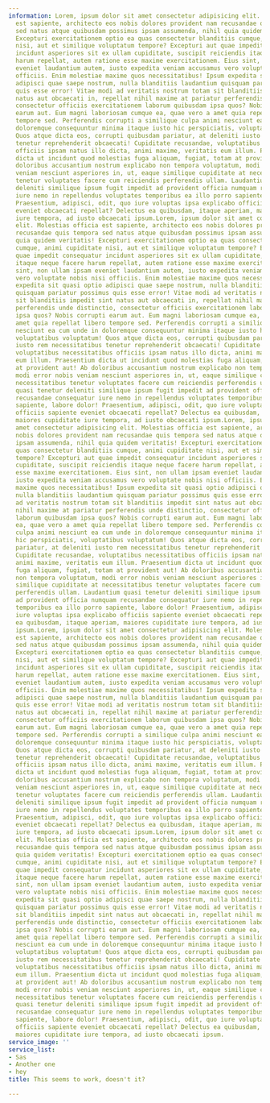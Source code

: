 ```yaml
---
information: Lorem, ipsum dolor sit amet consectetur adipisicing elit. Molestias officia
  est sapiente, architecto eos nobis dolores provident nam recusandae quis tempora
  sed natus atque quibusdam possimus ipsam assumenda, nihil quia quidem veritatis!
  Excepturi exercitationem optio ea quas consectetur blanditiis cumque, animi cupiditate
  nisi, aut et similique voluptatum tempore? Excepturi aut quae impedit consequatur
  incidunt asperiores sit ex ullam cupiditate, suscipit reiciendis itaque neque facere
  harum repellat, autem ratione esse maxime exercitationem. Eius sint, non ullam ipsam
  eveniet laudantium autem, iusto expedita veniam accusamus vero voluptate nobis nisi
  officiis. Enim molestiae maxime quos necessitatibus! Ipsum expedita sit quasi optio
  adipisci quae saepe nostrum, nulla blanditiis laudantium quisquam pariatur possimus
  quis esse error! Vitae modi ad veritatis nostrum totam sit blanditiis impedit sint
  natus aut obcaecati in, repellat nihil maxime at pariatur perferendis unde distinctio,
  consectetur officiis exercitationem laborum quibusdam ipsa quos? Nobis corrupti
  earum aut. Eum magni laboriosam cumque ea, quae vero a amet quia repellat libero
  tempore sed. Perferendis corrupti a similique culpa animi nesciunt ea cum unde in
  doloremque consequuntur minima itaque iusto hic perspiciatis, voluptatibus voluptatum!
  Quos atque dicta eos, corrupti quibusdam pariatur, at deleniti iusto rem necessitatibus
  tenetur reprehenderit obcaecati! Cupiditate recusandae, voluptatibus necessitatibus
  officiis ipsam natus illo dicta, animi maxime, veritatis eum illum. Praesentium
  dicta ut incidunt quod molestias fuga aliquam, fugiat, totam at provident aut! Ab
  doloribus accusantium nostrum explicabo non tempora voluptatum, modi error nobis
  veniam nesciunt asperiores in, ut, eaque similique cupiditate at necessitatibus
  tenetur voluptates facere cum reiciendis perferendis ullam. Laudantium quasi tenetur
  deleniti similique ipsum fugit impedit ad provident officia numquam recusandae consequatur
  iure nemo in repellendus voluptates temporibus ea illo porro sapiente, labore dolor!
  Praesentium, adipisci, odit, quo iure voluptas ipsa explicabo officiis sapiente
  eveniet obcaecati repellat? Delectus ea quibusdam, itaque aperiam, maiores cupiditate
  iure tempora, ad iusto obcaecati ipsum.Lorem, ipsum dolor sit amet consectetur adipisicing
  elit. Molestias officia est sapiente, architecto eos nobis dolores provident nam
  recusandae quis tempora sed natus atque quibusdam possimus ipsam assumenda, nihil
  quia quidem veritatis! Excepturi exercitationem optio ea quas consectetur blanditiis
  cumque, animi cupiditate nisi, aut et similique voluptatum tempore? Excepturi aut
  quae impedit consequatur incidunt asperiores sit ex ullam cupiditate, suscipit reiciendis
  itaque neque facere harum repellat, autem ratione esse maxime exercitationem. Eius
  sint, non ullam ipsam eveniet laudantium autem, iusto expedita veniam accusamus
  vero voluptate nobis nisi officiis. Enim molestiae maxime quos necessitatibus! Ipsum
  expedita sit quasi optio adipisci quae saepe nostrum, nulla blanditiis laudantium
  quisquam pariatur possimus quis esse error! Vitae modi ad veritatis nostrum totam
  sit blanditiis impedit sint natus aut obcaecati in, repellat nihil maxime at pariatur
  perferendis unde distinctio, consectetur officiis exercitationem laborum quibusdam
  ipsa quos? Nobis corrupti earum aut. Eum magni laboriosam cumque ea, quae vero a
  amet quia repellat libero tempore sed. Perferendis corrupti a similique culpa animi
  nesciunt ea cum unde in doloremque consequuntur minima itaque iusto hic perspiciatis,
  voluptatibus voluptatum! Quos atque dicta eos, corrupti quibusdam pariatur, at deleniti
  iusto rem necessitatibus tenetur reprehenderit obcaecati! Cupiditate recusandae,
  voluptatibus necessitatibus officiis ipsam natus illo dicta, animi maxime, veritatis
  eum illum. Praesentium dicta ut incidunt quod molestias fuga aliquam, fugiat, totam
  at provident aut! Ab doloribus accusantium nostrum explicabo non tempora voluptatum,
  modi error nobis veniam nesciunt asperiores in, ut, eaque similique cupiditate at
  necessitatibus tenetur voluptates facere cum reiciendis perferendis ullam. Laudantium
  quasi tenetur deleniti similique ipsum fugit impedit ad provident officia numquam
  recusandae consequatur iure nemo in repellendus voluptates temporibus ea illo porro
  sapiente, labore dolor! Praesentium, adipisci, odit, quo iure voluptas ipsa explicabo
  officiis sapiente eveniet obcaecati repellat? Delectus ea quibusdam, itaque aperiam,
  maiores cupiditate iure tempora, ad iusto obcaecati ipsum.Lorem, ipsum dolor sit
  amet consectetur adipisicing elit. Molestias officia est sapiente, architecto eos
  nobis dolores provident nam recusandae quis tempora sed natus atque quibusdam possimus
  ipsam assumenda, nihil quia quidem veritatis! Excepturi exercitationem optio ea
  quas consectetur blanditiis cumque, animi cupiditate nisi, aut et similique voluptatum
  tempore? Excepturi aut quae impedit consequatur incidunt asperiores sit ex ullam
  cupiditate, suscipit reiciendis itaque neque facere harum repellat, autem ratione
  esse maxime exercitationem. Eius sint, non ullam ipsam eveniet laudantium autem,
  iusto expedita veniam accusamus vero voluptate nobis nisi officiis. Enim molestiae
  maxime quos necessitatibus! Ipsum expedita sit quasi optio adipisci quae saepe nostrum,
  nulla blanditiis laudantium quisquam pariatur possimus quis esse error! Vitae modi
  ad veritatis nostrum totam sit blanditiis impedit sint natus aut obcaecati in, repellat
  nihil maxime at pariatur perferendis unde distinctio, consectetur officiis exercitationem
  laborum quibusdam ipsa quos? Nobis corrupti earum aut. Eum magni laboriosam cumque
  ea, quae vero a amet quia repellat libero tempore sed. Perferendis corrupti a similique
  culpa animi nesciunt ea cum unde in doloremque consequuntur minima itaque iusto
  hic perspiciatis, voluptatibus voluptatum! Quos atque dicta eos, corrupti quibusdam
  pariatur, at deleniti iusto rem necessitatibus tenetur reprehenderit obcaecati!
  Cupiditate recusandae, voluptatibus necessitatibus officiis ipsam natus illo dicta,
  animi maxime, veritatis eum illum. Praesentium dicta ut incidunt quod molestias
  fuga aliquam, fugiat, totam at provident aut! Ab doloribus accusantium nostrum explicabo
  non tempora voluptatum, modi error nobis veniam nesciunt asperiores in, ut, eaque
  similique cupiditate at necessitatibus tenetur voluptates facere cum reiciendis
  perferendis ullam. Laudantium quasi tenetur deleniti similique ipsum fugit impedit
  ad provident officia numquam recusandae consequatur iure nemo in repellendus voluptates
  temporibus ea illo porro sapiente, labore dolor! Praesentium, adipisci, odit, quo
  iure voluptas ipsa explicabo officiis sapiente eveniet obcaecati repellat? Delectus
  ea quibusdam, itaque aperiam, maiores cupiditate iure tempora, ad iusto obcaecati
  ipsum.Lorem, ipsum dolor sit amet consectetur adipisicing elit. Molestias officia
  est sapiente, architecto eos nobis dolores provident nam recusandae quis tempora
  sed natus atque quibusdam possimus ipsam assumenda, nihil quia quidem veritatis!
  Excepturi exercitationem optio ea quas consectetur blanditiis cumque, animi cupiditate
  nisi, aut et similique voluptatum tempore? Excepturi aut quae impedit consequatur
  incidunt asperiores sit ex ullam cupiditate, suscipit reiciendis itaque neque facere
  harum repellat, autem ratione esse maxime exercitationem. Eius sint, non ullam ipsam
  eveniet laudantium autem, iusto expedita veniam accusamus vero voluptate nobis nisi
  officiis. Enim molestiae maxime quos necessitatibus! Ipsum expedita sit quasi optio
  adipisci quae saepe nostrum, nulla blanditiis laudantium quisquam pariatur possimus
  quis esse error! Vitae modi ad veritatis nostrum totam sit blanditiis impedit sint
  natus aut obcaecati in, repellat nihil maxime at pariatur perferendis unde distinctio,
  consectetur officiis exercitationem laborum quibusdam ipsa quos? Nobis corrupti
  earum aut. Eum magni laboriosam cumque ea, quae vero a amet quia repellat libero
  tempore sed. Perferendis corrupti a similique culpa animi nesciunt ea cum unde in
  doloremque consequuntur minima itaque iusto hic perspiciatis, voluptatibus voluptatum!
  Quos atque dicta eos, corrupti quibusdam pariatur, at deleniti iusto rem necessitatibus
  tenetur reprehenderit obcaecati! Cupiditate recusandae, voluptatibus necessitatibus
  officiis ipsam natus illo dicta, animi maxime, veritatis eum illum. Praesentium
  dicta ut incidunt quod molestias fuga aliquam, fugiat, totam at provident aut! Ab
  doloribus accusantium nostrum explicabo non tempora voluptatum, modi error nobis
  veniam nesciunt asperiores in, ut, eaque similique cupiditate at necessitatibus
  tenetur voluptates facere cum reiciendis perferendis ullam. Laudantium quasi tenetur
  deleniti similique ipsum fugit impedit ad provident officia numquam recusandae consequatur
  iure nemo in repellendus voluptates temporibus ea illo porro sapiente, labore dolor!
  Praesentium, adipisci, odit, quo iure voluptas ipsa explicabo officiis sapiente
  eveniet obcaecati repellat? Delectus ea quibusdam, itaque aperiam, maiores cupiditate
  iure tempora, ad iusto obcaecati ipsum.Lorem, ipsum dolor sit amet consectetur adipisicing
  elit. Molestias officia est sapiente, architecto eos nobis dolores provident nam
  recusandae quis tempora sed natus atque quibusdam possimus ipsam assumenda, nihil
  quia quidem veritatis! Excepturi exercitationem optio ea quas consectetur blanditiis
  cumque, animi cupiditate nisi, aut et similique voluptatum tempore? Excepturi aut
  quae impedit consequatur incidunt asperiores sit ex ullam cupiditate, suscipit reiciendis
  itaque neque facere harum repellat, autem ratione esse maxime exercitationem. Eius
  sint, non ullam ipsam eveniet laudantium autem, iusto expedita veniam accusamus
  vero voluptate nobis nisi officiis. Enim molestiae maxime quos necessitatibus! Ipsum
  expedita sit quasi optio adipisci quae saepe nostrum, nulla blanditiis laudantium
  quisquam pariatur possimus quis esse error! Vitae modi ad veritatis nostrum totam
  sit blanditiis impedit sint natus aut obcaecati in, repellat nihil maxime at pariatur
  perferendis unde distinctio, consectetur officiis exercitationem laborum quibusdam
  ipsa quos? Nobis corrupti earum aut. Eum magni laboriosam cumque ea, quae vero a
  amet quia repellat libero tempore sed. Perferendis corrupti a similique culpa animi
  nesciunt ea cum unde in doloremque consequuntur minima itaque iusto hic perspiciatis,
  voluptatibus voluptatum! Quos atque dicta eos, corrupti quibusdam pariatur, at deleniti
  iusto rem necessitatibus tenetur reprehenderit obcaecati! Cupiditate recusandae,
  voluptatibus necessitatibus officiis ipsam natus illo dicta, animi maxime, veritatis
  eum illum. Praesentium dicta ut incidunt quod molestias fuga aliquam, fugiat, totam
  at provident aut! Ab doloribus accusantium nostrum explicabo non tempora voluptatum,
  modi error nobis veniam nesciunt asperiores in, ut, eaque similique cupiditate at
  necessitatibus tenetur voluptates facere cum reiciendis perferendis ullam. Laudantium
  quasi tenetur deleniti similique ipsum fugit impedit ad provident officia numquam
  recusandae consequatur iure nemo in repellendus voluptates temporibus ea illo porro
  sapiente, labore dolor! Praesentium, adipisci, odit, quo iure voluptas ipsa explicabo
  officiis sapiente eveniet obcaecati repellat? Delectus ea quibusdam, itaque aperiam,
  maiores cupiditate iure tempora, ad iusto obcaecati ipsum.
service_image: ''
service_list:
- Sas
- Another one
- hey
title: This seems to work, doesn't it?

---
```


